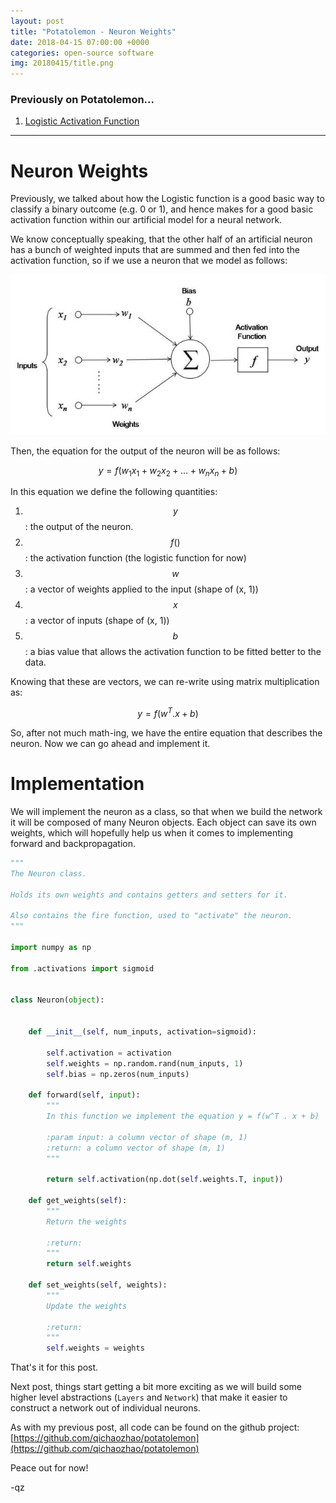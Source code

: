 ```yaml
---
layout: post
title: "Potatolemon - Neuron Weights"
date: 2018-04-15 07:00:00 +0000
categories: open-source software
img: 20180415/title.png
---
```


### Previously on Potatolemon...

1. [Logistic Activation Function](https://qichaozhao.github.io/potato-lemon-1/)

---

# Neuron Weights 

Previously, we talked about how the Logistic function is a good basic way to classify a binary outcome (e.g. 0 or 1), and hence makes for a good basic activation function within our artificial model for a neural network.

We know conceptually speaking, that the other half of an artificial neuron has a bunch of weighted inputs that are summed and then fed into the activation function, so if we use a neuron that we model as follows:

![Figure 1](/images/20180415/figure_1_neuron.jpg)

Then, the equation for the output of the neuron will be as follows:

$$ y = f(w_{1}x_{1} + w_{2}x_{2} + ... + w_{n}x_{n} + b) $$

In this equation we define the following quantities:

1. $$ y $$: the output of the neuron.
2. $$ f() $$: the activation function (the logistic function for now)
3. $$ w $$: a vector of weights applied to the input (shape of (x, 1))
4. $$ x $$: a vector of inputs (shape of (x, 1))
5. $$ b $$: a bias value that allows the activation function to be fitted better to the data.

Knowing that these are vectors, we can re-write using matrix multiplication as:

$$ y = f(w^{T}.x + b) $$

So, after not much math-ing, we have the entire equation that describes the neuron. Now we can go ahead and implement it.

# Implementation

We will implement the neuron as a class, so that when we build the network it will be composed of many Neuron objects. Each object can save its own weights, which will hopefully help us when it comes to implementing forward and backpropagation.

```python
"""
The Neuron class.

Holds its own weights and contains getters and setters for it.

Also contains the fire function, used to "activate" the neuron.
"""

import numpy as np

from .activations import sigmoid


class Neuron(object):


    def __init__(self, num_inputs, activation=sigmoid):

        self.activation = activation
        self.weights = np.random.rand(num_inputs, 1)
        self.bias = np.zeros(num_inputs)

    def forward(self, input):
        """
        In this function we implement the equation y = f(w^T . x + b)

        :param input: a column vector of shape (m, 1)
        :return: a column vector of shape (m, 1)
        """

        return self.activation(np.dot(self.weights.T, input))

    def get_weights(self):
        """
        Return the weights

        :return:
        """
        return self.weights

    def set_weights(self, weights):
        """
        Update the weights

        :return:
        """
        self.weights = weights
```

That's it for this post.

Next post, things start getting a bit more exciting as we will build some higher level abstractions (`Layers` and `Network`) that make it easier to construct a network out of individual neurons.

As with my previous post, all code can be found on the github project: [https://github.com/qichaozhao/potatolemon](https://github.com/qichaozhao/potatolemon)

Peace out for now!

-qz

